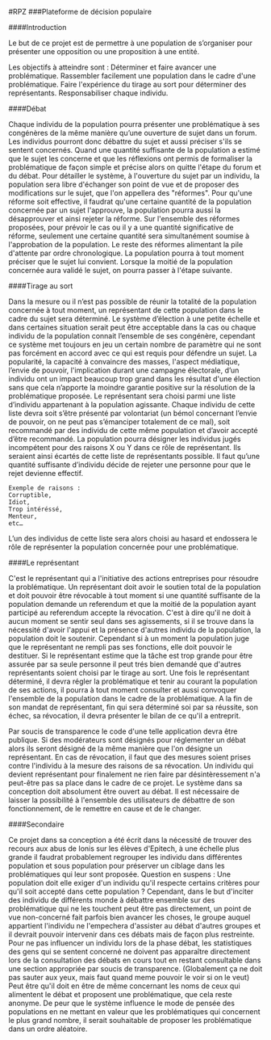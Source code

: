 #RPZ
###Plateforme  de décision populaire

####Introduction

Le but de ce projet est de permettre à une population de s’organiser pour présenter une opposition ou une proposition à une entité.

Les objectifs à atteindre sont :
    Déterminer et faire avancer une problématique.
    Rassembler facilement une population dans le cadre d'une problématique.
    Faire l'expérience du tirage au sort pour déterminer des représentants.
    Responsabiliser chaque individu.

####Débat

Chaque individu de la population pourra présenter une problématique à ses congénères de la même manière qu’une ouverture de sujet dans un forum.
Les individus pourront donc débattre du sujet et aussi préciser s'ils se sentent concernés.
Quand une quantité suffisante de la population a estimé que le sujet les concerne et que les réflexions ont permis de formaliser la problématique de façon simple et précise alors on quitte l'étape du forum et du débat.
Pour détailler le système, à l'ouverture du sujet par un individu, la population sera libre d'échanger son point de vue et de proposer des modifications sur le sujet, que l'on appellera des "réformes".
Pour qu'une réforme soit effective, il faudrat qu'une certaine quantité de la population concernée par un sujet l'approuve, la population pourra aussi la désapprouver et ainsi rejeter la réforme.
Sur l'ensemble des réformes proposées, pour prévoir le cas ou il y a une quantité significative de réforme, seulement une certaine quantité sera simultanément soumise à l'approbation de la population. Le reste des réformes alimentant la pile d'attente par ordre chronologique.
La population pourra à tout moment préciser que le sujet lui convient. Lorsque la moitié de la population concernée aura validé le sujet, on pourra passer à l'étape suivante.


####Tirage au sort

Dans la mesure ou il n’est pas possible de réunir la totalité de la population concernée à tout moment, un représentant de cette population dans le cadre du sujet sera déterminé.
Le système d’élection à une petite échelle et dans certaines situation serait peut être acceptable dans la cas ou chaque individu de la population  connait l’ensemble de ses congénère, cependant ce système met toujours en jeu un certain nombre de paramètre qui ne sont pas forcément en accord avec ce qui est requis pour défendre un sujet.
La popularité, la capacité à convaincre des masses, l'aspect médiatique, l’envie de pouvoir, l'implication durant une campagne électorale, d’un individu ont un impact beaucoup trop grand dans les résultat d'une élection sans que cela n’apporte la moindre garantie positive sur la résolution de la problématique proposée.
Le représentant sera choisi parmi une liste d’individu appartenant à la population agissante. Chaque individu de cette liste devra soit s’être présenté par volontariat (un bémol concernant l’envie de pouvoir, on ne peut pas s’émanciper totalement de ce mal), soit recommandé par des individu de cette même population et d’avoir accepté d’être recommandé.
La population pourra désigner les individus jugés incompétent pour des raisons X ou Y dans ce rôle de représentant. Ils seraient ainsi écartés de cette liste de représentants possible. Il faut qu’une quantité suffisante d’individu décide de rejeter une personne pour que le rejet devienne effectif.

    Exemple de raisons :
    Corruptible,
    Idiot,
    Trop intéréssé,
    Menteur,
    etc…

L’un des individus de cette liste sera alors choisi au hasard et endossera le rôle de représenter la population concernée pour une problématique.

####Le représentant 

C'est le représentant qui a l'initiative des actions entreprises pour résoudre la problématique.
Un représentant doit avoir le soutien total de la population et doit pouvoir être révocable à tout moment si une quantité suffisante de la population demande un referendum et que la moitié de la population ayant participé au referendum accepte la révocation.
C'est à dire qu'il ne doit à aucun moment se sentir seul dans ses agissements, si il se trouve dans la nécessité d'avoir l'appui et la présence d'autres individu de la population, la population doit le soutenir.
Cependant si à un moment la population juge que le représentant ne rempli pas ses fonctions, elle doit pouvoir le destituer.
Si le représentant estime que la tâche est trop grande pour être assurée par sa seule personne il peut trés bien demandé que d'autres représentants soient choisi par le tirage au sort.
Une fois le représentant déterminé, il devra régler la problématique et tenir au courant la population de ses actions, il pourra à tout moment consulter et aussi convoquer l'ensemble de la population dans le cadre de la problématique.
A la fin de son mandat de représentant, fin qui sera déterminé soi par sa réussite, son échec, sa révocation, il devra présenter le bilan de ce qu'il a entreprit.

Par soucis de transparence le code d'une telle application devra être publique.
Si des modérateurs sont désignés pour réglementer un débat alors ils seront désigné de la même manière que l'on désigne un représentant.
En cas de révocation, il faut que des mesures soient prises contre l'individu à la mesure des raisons de sa révocation. Un individu qui devient représentant pour finalement ne rien faire par désintèressement n'a peut-être pas sa place dans le cadre de ce projet.
Le système dans sa conception doit absolument être ouvert au débat. Il est nécessaire de laisser la possibilité à l'ensemble des utilisateurs de débattre de son fonctionnement, de le remettre en cause et de le changer.


####Secondaire

Ce projet dans sa conception a été écrit dans la nécessité de trouver des recours aux abus de Ionis sur les élèves d'Epitech, à une échelle plus grande il faudrat probablement regrouper les individu dans différentes population et sous population pour préserver un ciblage dans les problématiques qui leur sont proposée.
Question en suspens :
Une population doit elle exiger d'un individu qu'il respecte certains critères pour qu'il soit accepté dans cette population ?
Cependant, dans le but d'inciter des individu de différents monde à débattre ensemble sur des problématique qui ne les touchent peut être pas directement, un point de vue non-concerné fait parfois bien avancer les choses, le groupe auquel appartient l'individu ne l'empechera d'assister au débat d'autres groupes et il devrait pouvoir intervenir dans ces débats mais de façon plus restreinte.
Pour ne pas influencer un individu lors de la phase débat, les statistiques des gens qui se sentent concerné ne doivent pas apparaître directement lors de la consultation des débats en cours tout en restant consultable dans une section appropriée par soucis de transparence. (Globalement ça ne doit pas sauter aux yeux, mais faut quand meme pouvoir le voir si on le veut)
Peut être qu'il doit en être de même concernant les noms de ceux qui alimentent le débat et proposent une problématique, que cela reste anonyme.
De peur que le système influence le mode de pensée des populations en ne mettant en valeur que les problématiques qui concernent le plus grand nombre, il serait souhaitable de proposer les problématique dans un ordre aléatoire.
